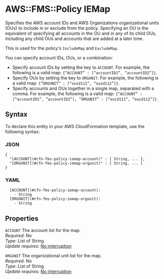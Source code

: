 # AWS::FMS::Policy IEMap<a name="aws-properties-fms-policy-iemap"></a>

Specifies the AWS account IDs and AWS Organizations organizational units \(OUs\) to include in or exclude from the policy\. Specifying an OU is the equivalent of specifying all accounts in the OU and in any of its child OUs, including any child OUs and accounts that are added at a later time\.

This is used for the policy's `IncludeMap` and `ExcludeMap`\.

You can specify account IDs, OUs, or a combination:

- Specify account IDs by setting the key to `ACCOUNT`\. For example, the following is a valid map: `{“ACCOUNT” : [“accountID1”, “accountID2”]}`\.
- Specify OUs by setting the key to `ORGUNIT`\. For example, the following is a valid map: `{“ORGUNIT” : [“ouid111”, “ouid112”]}`\.
- Specify accounts and OUs together in a single map, separated with a comma\. For example, the following is a valid map: `{“ACCOUNT” : [“accountID1”, “accountID2”], “ORGUNIT” : [“ouid111”, “ouid112”]}`\.

## Syntax<a name="aws-properties-fms-policy-iemap-syntax"></a>

To declare this entity in your AWS CloudFormation template, use the following syntax:

### JSON<a name="aws-properties-fms-policy-iemap-syntax.json"></a>

```
{
  "[ACCOUNT](#cfn-fms-policy-iemap-account)" : [ String, ... ],
  "[ORGUNIT](#cfn-fms-policy-iemap-orgunit)" : [ String, ... ]
}
```

### YAML<a name="aws-properties-fms-policy-iemap-syntax.yaml"></a>

```
  [ACCOUNT](#cfn-fms-policy-iemap-account):
    - String
  [ORGUNIT](#cfn-fms-policy-iemap-orgunit):
    - String
```

## Properties<a name="aws-properties-fms-policy-iemap-properties"></a>

`ACCOUNT` <a name="cfn-fms-policy-iemap-account"></a>
The account list for the map\.  
_Required_: No  
_Type_: List of String  
_Update requires_: [No interruption](https://docs.aws.amazon.com/AWSCloudFormation/latest/UserGuide/using-cfn-updating-stacks-update-behaviors.html#update-no-interrupt)

`ORGUNIT` <a name="cfn-fms-policy-iemap-orgunit"></a>
The organizational unit list for the map\.  
_Required_: No  
_Type_: List of String  
_Update requires_: [No interruption](https://docs.aws.amazon.com/AWSCloudFormation/latest/UserGuide/using-cfn-updating-stacks-update-behaviors.html#update-no-interrupt)
